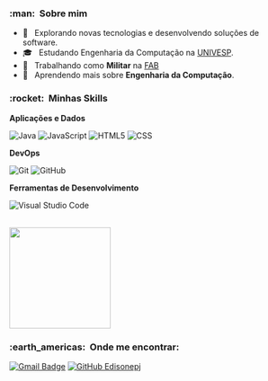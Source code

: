 


<h3> :man: &nbsp;Sobre mim </h3>

- 🤔 &nbsp; Explorando novas tecnologias e desenvolvendo soluções de software.
- 🎓 &nbsp; Estudando Engenharia da Computação na <a href="https://univesp.br/">UNIVESP</a>.
- 💼 &nbsp; Trabalhando como **Militar** na <a href="https://www.fab.mil.br/index.php">FAB</a>
- 🌱 &nbsp; Aprendendo mais sobre **Engenharia da Computação**.

<h3> :rocket: &nbsp;Minhas Skills </h3>

**Aplicações e Dados**

  ![Java](https://img.shields.io/badge/-Java-333333?style=flat&logo=Java&logoColor=007396)
  ![JavaScript](https://img.shields.io/badge/-JavaScript-333333?style=flat&logo=javascript)
  ![HTML5](https://img.shields.io/badge/-HTML5-333333?style=flat&logo=HTML5)
  ![CSS](https://img.shields.io/badge/-CSS-333333?style=flat&logo=CSS3&logoColor=1572B6)
 

**DevOps**

  ![Git](https://img.shields.io/badge/-Git-333333?style=flat&logo=git)
  ![GitHub](https://img.shields.io/badge/-GitHub-333333?style=flat&logo=github)
  
**Ferramentas de Desenvolvimento**

  ![Visual Studio Code](https://img.shields.io/badge/-Visual%20Studio%20Code-333333?style=flat&logo=visual-studio-code&logoColor=007ACC)
 
<br/>

<a href="https://github.com/Edisonepj">
  <img height="180em" src="https://github-readme-stats.vercel.app/api?username=Edisonepj&theme=dark&show_icons=true" />
</a>

<br/>

<h3> :earth_americas: &nbsp;Onde me encontrar: </h3> 


[![Gmail Badge](https://img.shields.io/badge/-edisonpereirajr@hotmail.com-006bed?style=flat-square&logo=Gmail&logoColor=white&link=mailto:edisonpereirajr@hotmail.com)](mailto:edisonpereirajr@hotmail.com)
[![GitHub Edisonepj]( https://img.shields.io/github/followers/Edisonepj?label=follow&style=social)](https://github.com/Edisonepj)
